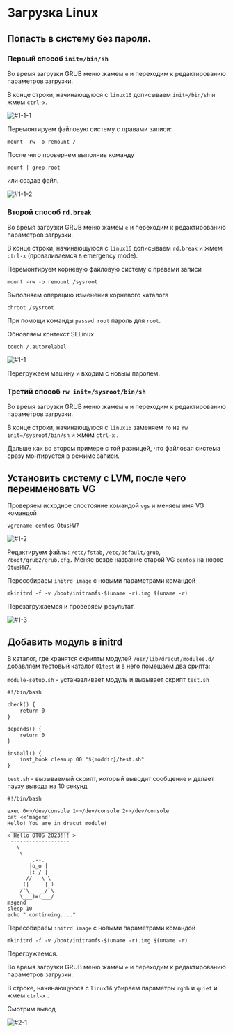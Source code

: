 # Загрузка Linux
## Попасть в систему без пароля.
### Первый способ `init=/bin/sh`

Во время загрузки GRUB меню жамем `e` и переходим к редактированию параметров загрузки.

В конце строки, начинающуюся с `linux16` дописываем `init=/bin/sh` и жмем `сtrl-x`.

![#1-1-1](https://user-images.githubusercontent.com/114483769/216231455-bafb8dd8-8709-40f1-8584-08547bfd6486.jpeg)

Перемонтируем файловую систему с правами записи: 
```
mount -rw -o remount /
```

После чего проверяем выполнив команду 

```
mount | grep root
``` 

или создав файл.

![#1-1-2](https://user-images.githubusercontent.com/114483769/216231498-2252f912-a47c-4ef9-8f32-69b732a91e5d.jpeg)

### Второй способ `rd.break`

Во время загрузки GRUB меню жамем `e` и переходим к редактированию параметров загрузки.

В конце строки, начинающуюся с `linux16` дописываем `rd.break` и жмем `сtrl-x` (проваливаемся в emergency mode).

Перемонтируем корневую файловую систему с правами записи
```
mount -rw -o remount /sysroot
```

Выполняем операцию изменения корневого каталога 
```
chroot /sysroot
```

При помощи команды `passwd root` пароль для `root`.

Обновляем контекст SELinux 
```
touch /.autorelabel
```
![#1-1](https://user-images.githubusercontent.com/114483769/216231575-6e5a0f46-486a-455e-84ff-a0ff6fdd8f70.jpeg)

Перегружаем машину и входим с новым паролем.

### Третий способ `rw init=/sysroot/bin/sh`

Во время загрузки GRUB меню жамем `e` и переходим к редактированию параметров загрузки.

В конце строки, начинающуюся с `linux16` заменяем `ro` на `rw init=/sysroot/bin/sh` и жмем `сtrl-x` .

Дальше как во втором примере с той разницей, что файловая система сразу монтируется в режиме записи. 

## Установить систему с LVM, после чего переименовать VG

Проверяем исходное слостояние командой `vgs` и меняем имя VG командой 
```
vgrename centos OtusHW7
```
![#1-2](https://user-images.githubusercontent.com/114483769/216231613-46ae9e65-26a7-45e5-bd62-f345ad4f61fc.jpeg)

Редактируем файлы: `/etc/fstab`, `/etc/default/grub`, `/boot/grub2/grub.cfg.` Меняе везде название старой VG `centos` на новое `OtusHW7`.

Пересобираем `initrd image` с новыми параметрами командой 
```
mkinitrd -f -v /boot/initramfs-$(uname -r).img $(uname -r)
```

Перезагружаемся и проверяем результат.

![#1-3](https://user-images.githubusercontent.com/114483769/216231642-a00bd968-9bb8-4de0-ad57-cf65246f71c5.jpeg)

## Добавить модуль в initrd

В каталог, где хранятся скрипты модулей `/usr/lib/dracut/modules.d/` добавляем тестовый каталог `01test` и в него помещаем два срипта:

`module-setup.sh` - устанавливает модуль и вызывает скрипт `test.sh`

```
#!/bin/bash

check() {
    return 0
}

depends() {
    return 0
}

install() {
    inst_hook cleanup 00 "${moddir}/test.sh"
}
```

`test.sh` - вызываемый скрипт, который выводит сообщение и делает паузу вывода на 10 секунд

```
#!/bin/bash

exec 0<>/dev/console 1<>/dev/console 2<>/dev/console
cat <<'msgend'
Hello! You are in dracut module!
 ___________________
< Hello OTUS 2023!!! >
 -------------------
   \
    \
        .--.
       |o_o |
       |:_/ |
      //   \ \
     (|     | )
    /'\_   _/`\
    \___)=(___/
msgend
sleep 10
echo " continuing...."
```

Пересобираем `initrd image` с новыми параметрами командой 
```
mkinitrd -f -v /boot/initramfs-$(uname -r).img $(uname -r)
```
Перегружаемся.

Во время загрузки GRUB меню жамем `e` и переходим к редактированию параметров загрузки.

В строке, начинающуюся с `linux16` убираем параметры `rghb` и `quiet` и жмем `сtrl-x` .

Смотрим вывод

![#2-1](https://user-images.githubusercontent.com/114483769/216231726-2a8a4811-1a37-4061-87a9-e087bc6e3530.jpeg)

